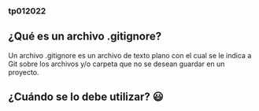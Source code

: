 ### tp012022

## ¿Qué es un archivo .gitignore?

Un archivo .gitignore es un archivo de texto plano con el cual se le indica a Git sobre los archivos y/o carpeta que no se desean guardar en un proyecto.

## ¿Cuándo se lo debe utilizar? :smiley:
